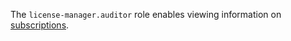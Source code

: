 The `license-manager.auditor` role enables viewing information on [subscriptions](../../marketplace/concepts/users/subscription.md).

